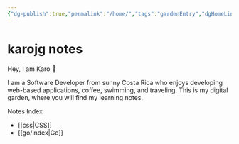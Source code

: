 ```yaml
---
{"dg-publish":true,"permalink":"/home/","tags":"gardenEntry","dgHomeLink":true,"dgPassFrontmatter":false}
---
```


# karojg notes

Hey, I am Karo 🌱  

I am a Software Developer from sunny Costa Rica who enjoys developing web-based applications, coffee, swimming, and traveling.
This is my digital garden, where you will find my learning notes.

Notes Index
- [[css|CSS]]
- [[go/index|Go]]
